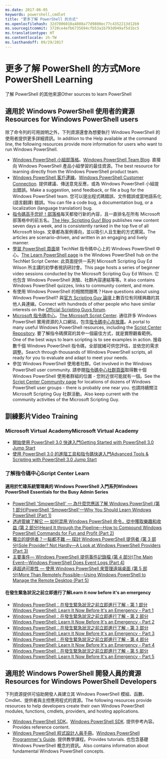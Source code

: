 ```yaml
---
ms.date: 2017-06-05
keywords: powershell,cmdlet
title: "更多了解 PowerShell 的方式"
ms.openlocfilehash: 32d7006010a4808a77d9800ec77c4352213d12b9
ms.sourcegitcommit: 3720ce4efb6735694cfb53a1b793d949af5d1bc5
ms.translationtype: HT
ms.contentlocale: zh-TW
ms.lasthandoff: 09/29/2017
---
```

# <a name="more-powershell-learning"></a><span data-ttu-id="9cab3-103">更多了解 PowerShell 的方式</span><span class="sxs-lookup"><span data-stu-id="9cab3-103">More PowerShell Learning</span></span>

<span data-ttu-id="9cab3-104">了解 PowerShell 的其他來源</span><span class="sxs-lookup"><span data-stu-id="9cab3-104">Other sources to learn PowerShell</span></span>  

## <a name="resources-for-windows-powershell-users"></a><span data-ttu-id="9cab3-105">適用於 Windows PowerShell 使用者的資源</span><span class="sxs-lookup"><span data-stu-id="9cab3-105">Resources for Windows PowerShell users</span></span>

<span data-ttu-id="9cab3-106">除了命令列的可用說明之外，下列資源還會為想要執行 Windows PowerShell 的使用者提供更多詳細資訊。</span><span class="sxs-lookup"><span data-stu-id="9cab3-106">In addition to the Help available at the command line, the following resources provide more information for users who want to run Windows PowerShell.</span></span>

- <span data-ttu-id="9cab3-107">[Windows PowerShell 小組部落格](http://blogs.msdn.com/b/powershell/)。</span><span class="sxs-lookup"><span data-stu-id="9cab3-107">[Windows PowerShell Team Blog](http://blogs.msdn.com/b/powershell/).</span></span> <span data-ttu-id="9cab3-108">直接向 Windows PowerShell 產品小組學習的最佳資源。</span><span class="sxs-lookup"><span data-stu-id="9cab3-108">The best resource for learning directly from the Windows PowerShell product team.</span></span>
- <span data-ttu-id="9cab3-109">[Windows PowerShell 客戶連線](http://Connect.Microsoft.com/PowerShell)。</span><span class="sxs-lookup"><span data-stu-id="9cab3-109">[Windows PowerShell Customer Connection](http://Connect.Microsoft.com/PowerShell).</span></span> <span data-ttu-id="9cab3-110">提供建議、傳送意見反應，或為 Windows PowerShell 小組提出錯誤。</span><span class="sxs-lookup"><span data-stu-id="9cab3-110">Make a suggestion, send feedback, or file a bug for the Windows PowerShell team.</span></span> <span data-ttu-id="9cab3-111">您可以提出程式碼錯誤、文件錯誤或當地語系化 (語言翻譯) 錯誤。</span><span class="sxs-lookup"><span data-stu-id="9cab3-111">You can file a code bug, a documentation bug, or a localization (language translation) bug.</span></span>
- <span data-ttu-id="9cab3-112">[指令碼高手您好！部落格](https://blogs.technet.microsoft.com/heyscriptingguy/)每天都發行新的內容，且一直排名在所有 Microsoft 部落格中的前五名。</span><span class="sxs-lookup"><span data-stu-id="9cab3-112">[The Hey, Scripting Guy! Blog](https://blogs.technet.microsoft.com/heyscriptingguy/) publishes new content seven days a week, and is consistently ranked in the top five of all Microsoft blogs.</span></span> <span data-ttu-id="9cab3-113">文章都為案例導向，並以吸引人且生動的方式撰寫。</span><span class="sxs-lookup"><span data-stu-id="9cab3-113">The articles are scenario-driven, and written in an engaging and lively manner.</span></span>
- <span data-ttu-id="9cab3-114">[學習 PowerShell 頁面](https://blogs.technet.microsoft.com/heyscriptingguy/2015/01/04/weekend-scripter-the-best-ways-to-learn-powershell/)是 TechNet 指令碼中心上的 Windows PowerShell 中心。</span><span class="sxs-lookup"><span data-stu-id="9cab3-114">[The Learn PowerShell page](https://blogs.technet.microsoft.com/heyscriptingguy/2015/01/04/weekend-scripter-the-best-ways-to-learn-powershell/) is the Windows PowerShell hub on the TechNet Script Center.</span></span> <span data-ttu-id="9cab3-115">此頁面提供一系列 Microsoft Scripting Guy Ed Wilson 所主講的初學者視訊研討會。</span><span class="sxs-lookup"><span data-stu-id="9cab3-115">This page hosts a series of beginner video sessions conducted by the Microsoft Scripting Guy Ed Wilson.</span></span> <span data-ttu-id="9cab3-116">它也包含 Windows PowerShell 測驗、社群內容連結等等。</span><span class="sxs-lookup"><span data-stu-id="9cab3-116">It also contains Windows PowerShell quizzes, links to community content, and more.</span></span>
- <span data-ttu-id="9cab3-117">有使用 Windows PowerShell 的相關問題嗎？</span><span class="sxs-lookup"><span data-stu-id="9cab3-117">Have questions about using Windows PowerShell?</span></span> <span data-ttu-id="9cab3-118">與[官方 Scripting Guy 論壇](http://social.technet.microsoft.com/forums/itcg/threads/)上數百位有同樣興趣的其他人員連線。</span><span class="sxs-lookup"><span data-stu-id="9cab3-118">Connect with hundreds of other people who have similar interests on the [Official Scripting Guys forum](http://social.technet.microsoft.com/forums/itcg/threads/).</span></span>
- <span data-ttu-id="9cab3-119">[Microsoft 指令碼中心](https://technet.microsoft.com/scriptcenter)。</span><span class="sxs-lookup"><span data-stu-id="9cab3-119">[The Microsoft Script Center](https://technet.microsoft.com/scriptcenter).</span></span> <span data-ttu-id="9cab3-120">通往許多 Windows PowerShell 實用資源的入口網站，包含[指令碼中心存放庫](http://gallery.technet.microsoft.com/scriptcenter/)。</span><span class="sxs-lookup"><span data-stu-id="9cab3-120">A portal to many useful Windows PowerShell resources, including the [Script Center Repository](http://gallery.technet.microsoft.com/scriptcenter/).</span></span> <span data-ttu-id="9cab3-121">要了解指令碼撰寫的其中一個最佳方式，就是實際觀看範例。</span><span class="sxs-lookup"><span data-stu-id="9cab3-121">One of the best ways to learn scripting is to see examples in action.</span></span> <span data-ttu-id="9cab3-122">搜尋數千個 Windows PowerShell 指令碼，全部就緒可供您評估，並依您的需求調整。</span><span class="sxs-lookup"><span data-stu-id="9cab3-122">Search through thousands of Windows PowerShell scripts, all ready for you to evaluate and adapt to meet your needs.</span></span>
- <span data-ttu-id="9cab3-123">參加 Windows PowerShell 使用者社群。</span><span class="sxs-lookup"><span data-stu-id="9cab3-123">Get involved in the Windows PowerShell user community.</span></span> <span data-ttu-id="9cab3-124">請參閱[指令碼中心社群頁面](https://technet.microsoft.com/scriptcenter/hh182567.aspx)取得數十個 Windows PowerShell 使用者群組的位置 - 您附近很可能就有一個。</span><span class="sxs-lookup"><span data-stu-id="9cab3-124">See the [Script Center Community page](https://technet.microsoft.com/scriptcenter/hh182567.aspx) for locations of dozens of Windows PowerShell user groups - there is probably one near you.</span></span> <span data-ttu-id="9cab3-125">也請持續關注 Microsoft Scripting Guy 社群活動。</span><span class="sxs-lookup"><span data-stu-id="9cab3-125">Also keep current with the community activities of the Microsoft Scripting Guy.</span></span>

## <a name="video-training"></a><span data-ttu-id="9cab3-126">訓練影片</span><span class="sxs-lookup"><span data-stu-id="9cab3-126">Video Training</span></span>

### <a name="microsoft-virtual-academy"></a><span data-ttu-id="9cab3-127">Microsoft Virtual Academy</span><span class="sxs-lookup"><span data-stu-id="9cab3-127">Microsoft Virtual Academy</span></span>
- [<span data-ttu-id="9cab3-128">開始使用 PowerShell 3.0 快速入門</span><span class="sxs-lookup"><span data-stu-id="9cab3-128">Getting Started with PowerShell 3.0 Jump Start</span></span>](https://mva.microsoft.com/en-US/training-courses/getting-started-with-powershell-30-jump-start-8276)
- [<span data-ttu-id="9cab3-129">使用 PowerShell 3.0 的進階工具和指令碼快速入門</span><span class="sxs-lookup"><span data-stu-id="9cab3-129">Advanced Tools & Scripting with PowerShell 3.0 Jump Start</span></span>](https://mva.microsoft.com/en-US/training-courses/advanced-tools-scripting-with-powershell-30-jump-start-8231)

### <a name="script-center-learn"></a><span data-ttu-id="9cab3-130">了解指令碼中心</span><span class="sxs-lookup"><span data-stu-id="9cab3-130">Script Center Learn</span></span>
#### <a name="windows-powershell-essentials-for-the-busy-admin-series"></a><span data-ttu-id="9cab3-131">適用於忙碌系統管理員的 Windows PowerShell 入門系列</span><span class="sxs-lookup"><span data-stu-id="9cab3-131">Windows PowerShell Essentials for the Busy Admin Series</span></span>
- [<span data-ttu-id="9cab3-132">PowerShell 'SmowerShell' — 為什麼您應該了解 Windows PowerShell &#40;第 1 部分&#41;</span><span class="sxs-lookup"><span data-stu-id="9cab3-132">PowerShell 'SmowerShell'—Why You Should Learn Windows PowerShell &#40;Part 1&#41;</span></span>](http://dlbmodigital.microsoft.com/webcasts/wmv/23976_Dnl_L.wmv)
- [<span data-ttu-id="9cab3-133">透過管線了解它 — 如何混用 Windows PowerShell 命令，從中獲取樂趣和收益 &#40;第 2 部分&#41;</span><span class="sxs-lookup"><span data-stu-id="9cab3-133">Heard It through the Pipeline—How to Compound Windows PowerShell Commands for Fun and Profit &#40;Part 2&#41;</span></span>](http://dlbmodigital.microsoft.com/webcasts/wmv/23977_Dnl_L.wmv)
- [<span data-ttu-id="9cab3-134">獨立的提供者？一點都不難 — 探討 Windows PowerShell 提供者 &#40;第 3 部分&#41;</span><span class="sxs-lookup"><span data-stu-id="9cab3-134">Sole Provider? Not Hardly—A Look at Windows PowerShell Providers &#40;Part 3&#41;</span></span>](http://dlbmodigital.microsoft.com/webcasts/wmv/23978_Dnl_L.wmv)
- [<span data-ttu-id="9cab3-135">主要事件— Windows PowerShell 提供事件記錄檔 &#40;第 4 部分&#41;</span><span class="sxs-lookup"><span data-stu-id="9cab3-135">The Main Event—Windows PowerShell Does Event Logs &#40;Part 4&#41;</span></span>](http://dlbmodigital.microsoft.com/webcasts/wmv/23979_Dnl_L.wmv)
- [<span data-ttu-id="9cab3-136">遠超過可能性 — 使用 Windows PowerShell 來管理遠端桌面 &#40;第 5 部分&#41;</span><span class="sxs-lookup"><span data-stu-id="9cab3-136">More Than Remotely Possible—Using Windows PowerShell to Manage the Remote Desktop &#40;Part 5&#41;</span></span>](http://dlbmodigital.microsoft.com/webcasts/wmv/23980_Dnl_L.wmv)

#### <a name="learn-it-now-before-its-an-emergency"></a><span data-ttu-id="9cab3-137">在發生緊急狀況之前立即進行了解</span><span class="sxs-lookup"><span data-stu-id="9cab3-137">Learn it now before it's an emergency</span></span>
- [<span data-ttu-id="9cab3-138">Windows PowerShell︰在發生緊急狀況之前立即進行了解 - 第 1 部分</span><span class="sxs-lookup"><span data-stu-id="9cab3-138">Windows PowerShell: Learn It Now Before It's an Emergency - Part 1</span></span>](http://dlbmodigital.microsoft.com/webcasts/wmv/1032481530_Dnl_L.wmv)
- [<span data-ttu-id="9cab3-139">Windows PowerShell︰在發生緊急狀況之前立即進行了解 - 第 2 部分</span><span class="sxs-lookup"><span data-stu-id="9cab3-139">Windows PowerShell: Learn It Now Before It's an Emergency - Part 2</span></span>](http://dlbmodigital.microsoft.com/webcasts/wmv/1032481542_Dnl_L.wmv)
- [<span data-ttu-id="9cab3-140">Windows PowerShell︰在發生緊急狀況之前立即進行了解 - 第 3 部分</span><span class="sxs-lookup"><span data-stu-id="9cab3-140">Windows PowerShell: Learn It Now Before It's an Emergency - Part 3</span></span>](http://dlbmodigital.microsoft.com/webcasts/wmv/1032481548_Dnl_L.wmv)
- [<span data-ttu-id="9cab3-141">Windows PowerShell︰在發生緊急狀況之前立即進行了解 - 第 4 部分</span><span class="sxs-lookup"><span data-stu-id="9cab3-141">Windows PowerShell: Learn It Now Before It's an Emergency - Part 4</span></span>](http://dlbmodigital.microsoft.com/webcasts/wmv/1032481552_Dnl_L.wmv)
- [<span data-ttu-id="9cab3-142">Windows PowerShell︰在發生緊急狀況之前立即進行了解 - 第 5 部分</span><span class="sxs-lookup"><span data-stu-id="9cab3-142">Windows PowerShell: Learn It Now Before It's an Emergency - Part 5</span></span>](http://dlbmodigital.microsoft.com/webcasts/wmv/1032481554_Dnl_L.wmv)

## <a name="resources-for-windows-powershell-developers"></a><span data-ttu-id="9cab3-143">適用於 Windows PowerShell 開發人員的資源</span><span class="sxs-lookup"><span data-stu-id="9cab3-143">Resources for Windows PowerShell Developers</span></span>

<span data-ttu-id="9cab3-144">下列資源提供可協助開發人員建立其 Windows PowerShell 模組、函數、Cmdlet、提供者與主控應用程式的資源。</span><span class="sxs-lookup"><span data-stu-id="9cab3-144">The following resources provide resources to help developers create their own Windows PowerShell modules, functions, cmdlets, providers, and hosting applications.</span></span>

- <span data-ttu-id="9cab3-145">[Windows PowerShell SDK](http://go.microsoft.com/fwlink/p/?LinkID=89595)。</span><span class="sxs-lookup"><span data-stu-id="9cab3-145">[Windows PowerShell SDK](http://go.microsoft.com/fwlink/p/?LinkID=89595).</span></span> <span data-ttu-id="9cab3-146">提供參考內容。</span><span class="sxs-lookup"><span data-stu-id="9cab3-146">Provides reference content.</span></span>
- <span data-ttu-id="9cab3-147">[Windows PowerShell 程式設計人員手冊](http://go.microsoft.com/fwlink/p/?LinkID=89596)。</span><span class="sxs-lookup"><span data-stu-id="9cab3-147">[Windows PowerShell Programmer's Guide](http://go.microsoft.com/fwlink/p/?LinkID=89596).</span></span> <span data-ttu-id="9cab3-148">提供教學課程。</span><span class="sxs-lookup"><span data-stu-id="9cab3-148">Provides tutorials.</span></span> <span data-ttu-id="9cab3-149">也包含基礎 Windows PowerShell 概念的資訊。</span><span class="sxs-lookup"><span data-stu-id="9cab3-149">Also contains information about fundamental Windows PowerShell concepts.</span></span>

